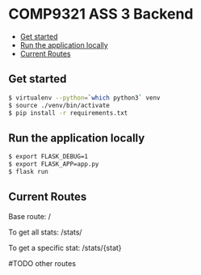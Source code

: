 # COMP9321 ASS 3 Backend

- [Get started](#get-started)
- [Run the application locally](#run-the-application-locally)
- [Current Routes](#current-routes)


## Get started

```bash
$ virtualenv --python=`which python3` venv
$ source ./venv/bin/activate
$ pip install -r requirements.txt
```

## Run the application locally

```bash
$ export FLASK_DEBUG=1
$ export FLASK_APP=app.py
$ flask run
```

## Current Routes

Base route: /

To get all stats: /stats/

To get a specific stat: /stats/{stat}

#TODO other routes